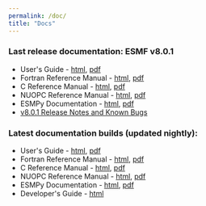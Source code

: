 ```yaml
---
permalink: /doc/
title: "Docs"
---
```

### Last release documentation: ESMF v8.0.1
* User's Guide - [html](/docs/release/ESMF_8_0_1/ESMF_usrdoc), [pdf](/docs/release/ESMF_8_0_1/ESMF_usrdoc.pdf)
* Fortran Reference Manual - [html](/docs/release/ESMF_8_0_1/ESMF_refdoc/), [pdf](/docs/release/ESMF_8_0_1/ESMF_refdoc.pdf)
* C Reference Manual - [html](/docs/release/ESMF_8_0_1/ESMC_crefdoc), [pdf](/docs/release/ESMF_8_0_1/ESMC_crefdoc.pdf)
* NUOPC Reference Manual - [html](/docs/release/ESMF_8_0_1/NUOPC_refdoc), [pdf](/docs/release/ESMF_8_0_1/NUOPC_refdoc.pdf)
* ESMPy Documentation - [html](/esmpy_doc/release/ESMF_8_0_1/html), [pdf](/esmpy_doc/release/ESMF_8_0_1/ESMPy.pdf)
* [v8.0.1 Release Notes and Known Bugs](/static/releases.html#8_0_1)

### Latest documentation builds (updated nightly):
* User's Guide - [html](/docs/nightly/develop/ESMF_usrdoc/), [pdf](/docs/nightly/develop/ESMF_usrdoc.pdf)
* Fortran Reference Manual - [html](/docs/nightly/develop/ESMF_refdoc/), [pdf](/docs/nightly/develop/ESMF_refdoc.pdf)
* C Reference Manual - [html](/docs/nightly/develop/ESMC_crefdoc/), [pdf](/docs/nightly/develop/ESMC_crefdoc.pdf)
* NUOPC Reference Manual - [html](/docs/nightly/develop/NUOPC_refdoc), [pdf](/docs/nightly/develop/NUOPC_refdoc.pdf)
* ESMPy Documentation - [html](/esmpy_doc/develop/html/), [pdf](/esmpy_doc/develop/latex/ESMPy.pdf)
* Developer's Guide - [html](/docs/nightly/develop/dev_guide/)
